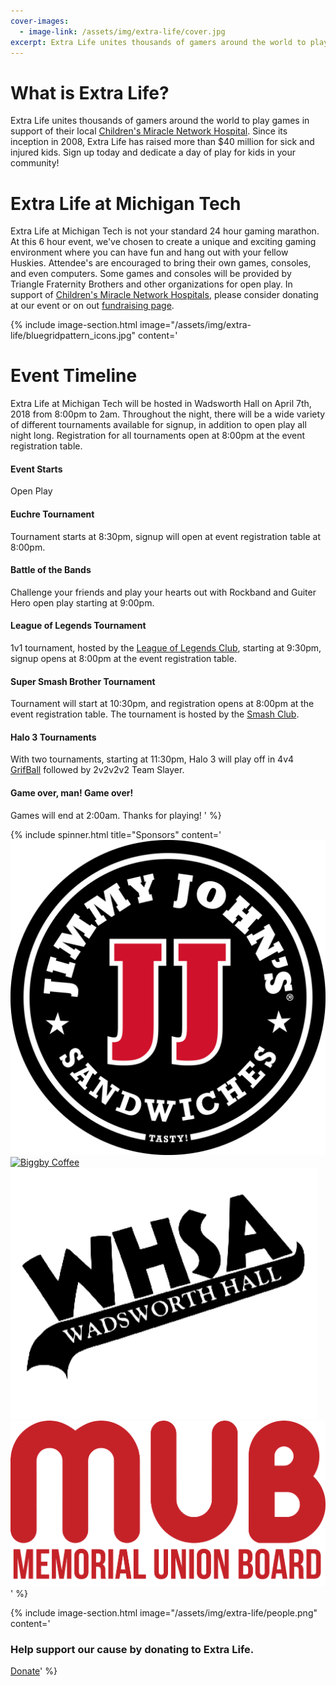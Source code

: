 ```yaml
---
cover-images:
  - image-link: /assets/img/extra-life/cover.jpg
excerpt: Extra Life unites thousands of gamers around the world to play games in support of their local Children's Miracle Network Hospital.
---
```

# What is Extra Life?

Extra Life unites thousands of gamers around the world to play games in support of their local [Children's Miracle Network Hospital](https://childrensmiraclenetworkhospitals.org/). Since its inception in 2008, Extra Life has raised more than $40 million for sick and injured kids. Sign up today and dedicate a day of play for kids in your community!

# Extra Life at Michigan Tech

Extra Life at Michigan Tech is not your standard 24 hour gaming marathon. At this 6 hour event, we've chosen to create a unique and exciting gaming environment where you can have fun and hang out with your fellow Huskies. Attendee's are encouraged to bring their own games, consoles, and even computers. Some games and consoles will be provided by Triangle Fraternity Brothers and other organizations for open play. In support of [Children's Miracle Network Hospitals](https://childrensmiraclenetworkhospitals.org/), please consider donating at our event or on out [fundraising page](https://www.extra-life.org/participant/MTU_Extra_Life).

{% include image-section.html image="/assets/img/extra-life/bluegridpattern_icons.jpg" content='
# Event Timeline

Extra Life at Michigan Tech will be hosted in Wadsworth Hall on April 7th, 2018 from 8:00pm to 2am. Throughout the night, there will be a wide variety of different tournaments available for signup, in addition to open play all night long. Registration for all tournaments open at 8:00pm at the event registration table.

#### Event Starts
Open Play

#### Euchre Tournament
Tournament starts at 8:30pm, signup will open at event registration table at 8:00pm.

#### Battle of the Bands
Challenge your friends and play your hearts out with Rockband and Guiter Hero open play starting at 9:00pm.

#### League of Legends Tournament
1v1 tournament, hosted by the [League of Legends Club](https://www.involvement.mtu.edu/organization/lol), starting at 9:30pm, signup opens at 8:00pm at the event registration table.

#### Super Smash Brother Tournament
Tournament will start at 10:30pm, and registration opens at 8:00pm at the event registration table. The tournament is hosted by the [Smash Club](https://www.involvement.mtu.edu/organization/smashclub).

#### Halo 3 Tournaments
With two tournaments, starting at 11:30pm, Halo 3 will play off in 4v4 [GrifBall](https://www.youtube.com/watch?v=rmOzAE-CbLY) followed by 2v2v2v2 Team Slayer.

#### Game over, man! Game over!
Games will end at 2:00am. Thanks for playing!
' %}

{% include spinner.html title="Sponsors" content='
[![Jimmy Johns](/assets/img/extra-life/sponsors/Jimmy-Johns.jpg)](https://www.jimmyjohns.com/)
[![Biggby Coffee](https://www.biggby.com/wp-content/uploads/2016/11/BIGGBY-logo-horizontal.png)](https://www.biggby.com/)
![WHSA](/assets/img/extra-life/sponsors/whsa.png)
![MUB Board](/assets/img/extra-life/sponsors/MUB_Logo_Red.png)
' %}

{% include image-section.html image="/assets/img/extra-life/people.png" content='
### Help support our cause by donating to Extra Life.

<a class="btn btn-primary" href="https://www.extra-life.org/index.cfm?fuseaction=donorDrive.team&teamID=39508" role="button">Donate</a>' %}
